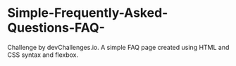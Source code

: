 # Simple-Frequently-Asked-Questions-FAQ-
Challenge by devChallenges.io. A simple FAQ page created using HTML and CSS syntax and flexbox. 
